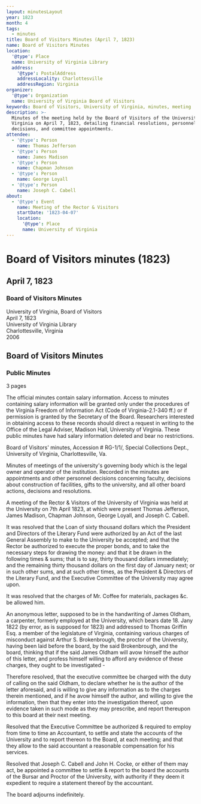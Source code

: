 ```yaml
---
layout: minutesLayout
year: 1823
month: 4
tags:
  - minutes
title: Board of Visitors Minutes (April 7, 1823)
name: Board of Visitors Minutes
location:
  '@type': Place
  name: University of Virginia Library
  address:
    '@type': PostalAddress
    addressLocality: Charlottesville
    addressRegion: Virginia
organizer:
  '@type': Organization
  name: University of Virginia Board of Visitors
keywords: Board of Visitors, University of Virginia, minutes, meeting
description: >-
  Minutes of the meeting held by the Board of Visitors of the University of
  Virginia on April 7, 1823, detailing financial resolutions, personnel
  decisions, and committee appointments.
attendee:
  - '@type': Person
    name: Thomas Jefferson
  - '@type': Person
    name: James Madison
  - '@type': Person
    name: Chapman Johnson
  - '@type': Person
    name: George Loyall
  - '@type': Person
    name: Joseph C. Cabell
about:
  - '@type': Event
    name: Meeting of the Rector & Visitors
    startDate: '1823-04-07'
    location:
      '@type': Place
      name: University of Virginia
---
```


<!-- altadded -->
<!-- altadded -->

<!-- llmmeta -->



<!-- llmformatted -->

# Board of Visitors minutes (1823)

## April 7, 1823

### Board of Visitors Minutes

University of Virginia, Board of Visitors\
April 7, 1823\
University of Virginia Library\
Charlottesville, Virginia\
2006

## Board of Visitors Minutes

### Public Minutes

3 pages

The official minutes contain salary information. Access to minutes containing salary information will be granted only under the procedures of the Virginia Freedom of Information Act (Code of Virginia-2.1-340 ff.) or if permission is granted by the Secretary of the Board. Researchers interested in obtaining access to these records should direct a request in writing to the Office of the Legal Adviser, Madison Hall, University of Virginia. These public minutes have had salary information deleted and bear no restrictions.

Board of Visitors' minutes, Accession # RG-1/1/, Special Collections Dept., University of Virginia, Charlottesville, Va.

Minutes of meetings of the university's governing body which is the legal owner and operator of the institution. Recorded in the minutes are appointments and other personnel decisions concerning faculty, decisions about construction of facilities, gifts to the university, and all other board actions, decisions and resolutions.

A meeting of the Rector & Visitors of the University of Virginia was held at the University on 7th April 1823, at which were present Thomas Jefferson, James Madison, Chapman Johnson, George Loyall, and Joseph C. Cabell.

It was resolved that the Loan of sixty thousand dollars which the President and Directors of the Literary Fund were authorized by an Act of the last General Assembly to make to the University be accepted; and that the Rector be authorized to execute the proper bonds, and to take the necessary steps for drawing the money: and that it be drawn in the following times & sums; that is to say, thirty thousand dollars immediately; and the remaining thirty thousand dollars on the first day of January next; or in such other sums, and at such other times, as the President & Directors of the Literary Fund, and the Executive Committee of the University may agree upon.

It was resolved that the charges of Mr. Coffee for materials, packages \&c. be allowed him.

An anonymous letter, supposed to be in the handwriting of James Oldham, a carpenter, formerly employed at the University, which bears date 18. Jany 1822 (by error, as is supposed for 1823) and addressed to Thomas Griffin Esq. a member of the legislature of Virginia, containing various charges of misconduct against Arthur S. Brokenbrough, the proctor of the University, having been laid before the board, by the said Brokenbrough, and the board, thinking that if the said James Oldham will avow himself the author of this letter, and profess himself willing to afford any evidence of these charges, they ought to be investigated -

Therefore resolved, that the executive committee be charged with the duty of calling on the said Oldham, to declare whether he is the author of the letter aforesaid, and is willing to give any information as to the charges therein mentioned, and if he avow himself the author, and willing to give the information, then that they enter into the investigation thereof, upon evidence taken in such mode as they may prescribe, and report thereupon to this board at their next meeting.

Resolved that the Executive Committee be authorized & required to employ from time to time an Accountant, to settle and state the accounts of the University and to report thereon to the Board, at each meeting; and that they allow to the said accountant a reasonable compensation for his services.

Resolved that Joseph C. Cabell and John H. Cocke, or either of them may act, be appointed a committee to settle & report to the board the accounts of the Bursar and Proctor of the University, with authority if they deem it expedient to require a statement thereof by the accountant.

The board adjourns indefinitely.
